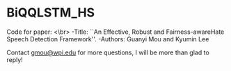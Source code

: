 # BiQQLSTM_HS

Code for paper: <\br>
-Title: ``An Effective, Robust and Fairness-awareHate Speech Detection Framework''.
-Authors: Guanyi Mou and Kyumin Lee

Contact [gmou@wpi.edu](gmou@wpi.edu) for more questions, I will be more than glad to reply!
